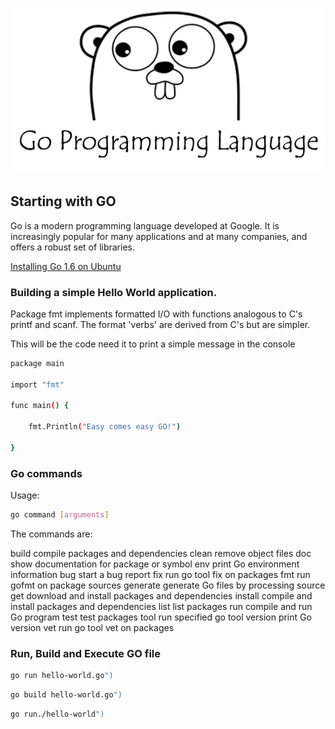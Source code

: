 ![go-test](go.png)
## Starting with GO

Go is a modern programming language developed at Google. It is increasingly popular for many applications and at many companies, and offers a robust set of libraries. 

[Installing Go 1.6 on Ubuntu](https://www.digitalocean.com/community/tutorials/how-to-install-go-1-6-on-ubuntu-16-04)

### Building a simple Hello World application.

Package fmt implements formatted I/O with functions analogous to C's printf and scanf. The format 'verbs' are derived from C's but are simpler.

This will be the code need it to print a simple message in the console

```sh
package main

import "fmt"

func main() {

	fmt.Println("Easy comes easy GO!")

}
```

### Go commands

Usage:
```sh
go command [arguments]
```

The commands are:

build       compile packages and dependencies
clean       remove object files
doc         show documentation for package or symbol
env         print Go environment information
bug         start a bug report
fix         run go tool fix on packages
fmt         run gofmt on package sources
generate    generate Go files by processing source
get         download and install packages and dependencies
install     compile and install packages and dependencies
list        list packages
run         compile and run Go program
test        test packages
tool        run specified go tool
version     print Go version
vet         run go tool vet on packages

### Run, Build and Execute GO file

```sh
go run hello-world.go")
```

```sh
go build hello-world.go")
```

```sh
go run./hello-world")
```
